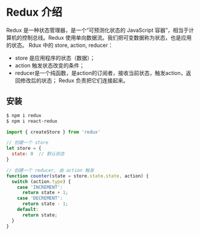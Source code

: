 # Redux 介绍
Redux 是一种状态管理器，是一个“可预测化状态的 JavaScript 容器”，相当于计算机的控制总线。Redux 使用单向数据流。我们把可变数据称为状态，也是应用的状态。
Rdux 中的 store, action, reducer：
- store 是应用程序的状态（数据）；
- action 触发状态改变的条件；
- reducer是一个纯函数，是action的订阅者，接收当前状态，触发action，返回修改后的状态；
Redux 负责把它们连接起来。
## 安装
```sh
$ npm i redux
$ npm i react-redux
```
```javascript
import { createStore } from 'redux'

// 创建一个 store
let store = {
  state: 0  // 默认状态
}

// 创建一个 reducer, 由 action 触发
function counter(state = store.state.state, action) {
  switch (action.type) {
    case 'INCREMENT':
      return state + 1;
    case 'DECREMENT':
      return state - 1;
    default:
      return state;
  }
}


```
